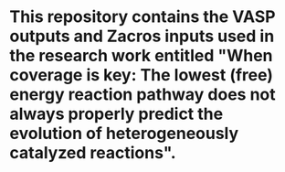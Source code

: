 # This repository contains the VASP outputs and Zacros inputs used in the research work entitled "When coverage is key: The lowest (free) energy reaction pathway does not always properly predict the evolution of heterogeneously catalyzed reactions".
